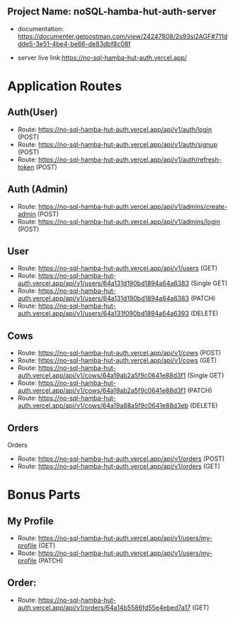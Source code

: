 ## Project Name: noSQL-hamba-hut-auth-server

- documentation: https://documenter.getpostman.com/view/24247808/2s93si2AGF#711ddde5-3e51-4be4-be66-de83dbf8c08f

- server live link:https://no-sql-hamba-hut-auth.vercel.app/

# Application Routes

## Auth(User)

- Route: https://no-sql-hamba-hut-auth.vercel.app/api/v1/auth/login (POST)
- Route: https://no-sql-hamba-hut-auth.vercel.app/api/v1/auth/signup (POST)
- Route: https://no-sql-hamba-hut-auth.vercel.app/api/v1/auth/refresh-token (POST)

## Auth (Admin)

- Route: https://no-sql-hamba-hut-auth.vercel.app/api/v1/admins/create-admin (POST)
- Route: https://no-sql-hamba-hut-auth.vercel.app/api/v1/admins/login (POST)

## User

- Route: https://no-sql-hamba-hut-auth.vercel.app/api/v1/users (GET)
- Route: https://no-sql-hamba-hut-auth.vercel.app/api/v1/users/64a131d190bd1894a64a6383 (Single GET)
- Route: https://no-sql-hamba-hut-auth.vercel.app/api/v1/users/64a131d190bd1894a64a6383 (PATCH)
- Route: https://no-sql-hamba-hut-auth.vercel.app/api/v1/users/64a131f090bd1894a64a6393 (DELETE)

## Cows

- Route: https://no-sql-hamba-hut-auth.vercel.app/api/v1/cows (POST)
- Route: https://no-sql-hamba-hut-auth.vercel.app/api/v1/cows (GET)
- Route: https://no-sql-hamba-hut-auth.vercel.app/api/v1/cows/64a19ab2a5f9c0641e88d3f1 (Single GET)
- Route: https://no-sql-hamba-hut-auth.vercel.app/api/v1/cows/64a19ab2a5f9c0641e88d3f1 (PATCH)
- Route: https://no-sql-hamba-hut-auth.vercel.app/api/v1/cows/64a19a88a5f9c0641e88d3eb (DELETE)

## Orders

Orders

- Route: https://no-sql-hamba-hut-auth.vercel.app/api/v1/orders (POST)
- Route: https://no-sql-hamba-hut-auth.vercel.app/api/v1/orders (GET)

# Bonus Parts

## My Profile

- Route: https://no-sql-hamba-hut-auth.vercel.app/api/v1/users/my-profile (GET)
- Route: https://no-sql-hamba-hut-auth.vercel.app/api/v1/users/my-profile (PATCH)

## Order:

- Route: https://no-sql-hamba-hut-auth.vercel.app/api/v1/orders/64a14b5586fd55e4ebed7a17 (GET)
